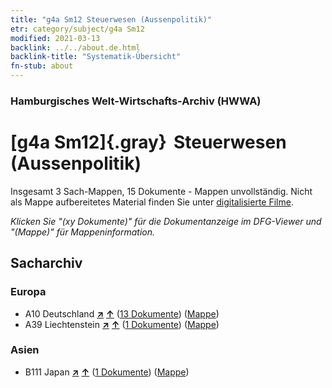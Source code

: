 ```yaml
---
title: "g4a Sm12 Steuerwesen (Aussenpolitik)"
etr: category/subject/g4a Sm12
modified: 2021-03-13
backlink: ../../about.de.html
backlink-title: "Systematik-Übersicht"
fn-stub: about
---
```


### Hamburgisches Welt-Wirtschafts-Archiv (HWWA)
# [g4a Sm12]{.gray}&#8201; Steuerwesen (Aussenpolitik)&#160; 




Insgesamt 3 Sach-Mappen, 15 Dokumente - Mappen unvollständig.
Nicht als Mappe aufbereitetes Material finden Sie unter [digitalisierte Filme](/film/h1_sh).

_Klicken Sie "(xy Dokumente)" für die Dokumentanzeige im DFG-Viewer und "(Mappe)" für Mappeninformation._

## Sacharchiv




### Europa

- A10 Deutschland [**&nearr;**](../../../geo/i/126128/about.de.html "Deutschland (alle Mappen)") [**&uarr;**](../../../geo/about.de.html#A10 "Ländersystematik") (<a href="https://pm20.zbw.eu/dfgview/sh/126128,144542" title="über: Deutschland : Steuerwesen (Aussenpolitik)" target="_blank">13 Dokumente</a>) ([Mappe](../../../../folder/sh/1261xx/126128/1445xx/144542/about.de.html))
- A39 Liechtenstein [**&nearr;**](../../../geo/i/141016/about.de.html "Liechtenstein (alle Mappen)") [**&uarr;**](../../../geo/about.de.html#A39 "Ländersystematik") (<a href="https://pm20.zbw.eu/dfgview/sh/141016,144542" title="über: Liechtenstein : Steuerwesen (Aussenpolitik)" target="_blank">1 Dokumente</a>) ([Mappe](../../../../folder/sh/1410xx/141016/1445xx/144542/about.de.html))

### Asien

- B111 Japan [**&nearr;**](../../../geo/i/141272/about.de.html "Japan (alle Mappen)") [**&uarr;**](../../../geo/about.de.html#B111 "Ländersystematik") (<a href="https://pm20.zbw.eu/dfgview/sh/141272,144542" title="über: Japan : Steuerwesen (Aussenpolitik)" target="_blank">1 Dokumente</a>) ([Mappe](../../../../folder/sh/1412xx/141272/1445xx/144542/about.de.html))


